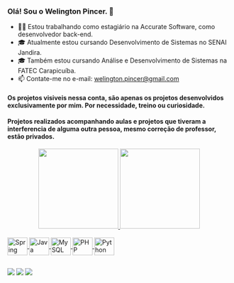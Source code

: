 ### Olá! Sou o Welington Pincer. 👋

- 👨‍💻 Estou trabalhando como estagiário na Accurate Software, como desenvolvedor back-end. 
- 🎓 Atualmente estou cursando Desenvolvimento de Sistemas no SENAI Jandira.
- 🎓 Também estou cursando Análise e Desenvolvimento de Sistemas na FATEC Carapicuíba. 
- 📫 Contate-me no e-mail: welington.pincer@gmail.com

#### Os projetos visiveis nessa conta, são apenas os projetos desenvolvidos exclusivamente por mim. Por necessidade, treino ou curiosidade.
#### Projetos realizados acompanhando aulas e projetos que tiveram a interferencia de alguma outra pessoa, mesmo correção de professor, estão privados.


<div align="center">
  <a href="https://github.com/pinceru">
  <img height="180em" src="https://github-readme-stats.vercel.app/api?username=pinceru&show_icons=true&theme=dark&include_all_commits=true&count_private=true"/>
  <img height="180em" src="https://github-readme-stats.vercel.app/api/top-langs/?username=pinceru&layout=compact&langs_count=8&theme=dark"/>
</div>

 <div style="display: inline_block"><br>
   <img align="center" alt="Spring" height="40" width="45" src="https://cdn.jsdelivr.net/gh/devicons/devicon/icons/spring/spring-original.svg" />
   <img align="center" alt="Java" height="40" width="45" src="https://cdn.jsdelivr.net/gh/devicons/devicon/icons/java/java-original-wordmark.svg"/>
   <img align="center" alt="MySQL" height="40" width="45" src="https://cdn.jsdelivr.net/gh/devicons/devicon/icons/mysql/mysql-original.svg"/>
   <img align="center" alt="PHP" height="40" width="45"  src="https://cdn-icons-png.flaticon.com/512/919/919830.png">
   <img align="center" alt="Python" height="40" width="45" src="https://cdn.jsdelivr.net/gh/devicons/devicon/icons/python/python-original.svg" />                                                                                                                                       
</div>

##
   
<div> 
  <a href="" target="_blank"><img src="https://img.shields.io/badge/Discord-7289DA?style=for-the-badge&logo=discord&logoColor=white" target="_blank"></a> 
  <a href = "mailto:welington.pincer@gmail.com"><img src="https://img.shields.io/badge/-Gmail-%23333?style=for-the-badge&logo=gmail&logoColor=white" target="_blank"></a>
  <a href="" target="_blank"><img src="https://img.shields.io/badge/-LinkedIn-%230077B5?style=for-the-badge&logo=linkedin&logoColor=white" target="_blank"></a> 
</div>
  
